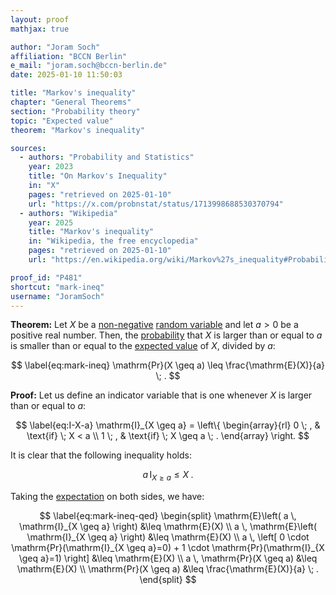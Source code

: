 ```yaml
---
layout: proof
mathjax: true

author: "Joram Soch"
affiliation: "BCCN Berlin"
e_mail: "joram.soch@bccn-berlin.de"
date: 2025-01-10 11:50:03

title: "Markov's inequality"
chapter: "General Theorems"
section: "Probability theory"
topic: "Expected value"
theorem: "Markov's inequality"

sources:
  - authors: "Probability and Statistics"
    year: 2023
    title: "On Markov's Inequality"
    in: "X"
    pages: "retrieved on 2025-01-10"
    url: "https://x.com/probnstat/status/1713998688530370794"
  - authors: "Wikipedia"
    year: 2025
    title: "Markov's inequality"
    in: "Wikipedia, the free encyclopedia"
    pages: "retrieved on 2025-01-10"
    url: "https://en.wikipedia.org/wiki/Markov%27s_inequality#Probability-theoretic_proof"

proof_id: "P481"
shortcut: "mark-ineq"
username: "JoramSoch"
---
```



**Theorem:** Let $X$ be a [non-negative](/P/mean-nnrvar) [random variable](/D/rvar) and let $a > 0$ be a positive real number. Then, the [probability](/D/prob) that $X$ is larger than or equal to $a$ is smaller than or equal to the [expected value](/D/mean) of $X$, divided by $a$:

$$ \label{eq:mark-ineq}
\mathrm{Pr}(X \geq a) \leq \frac{\mathrm{E}(X)}{a} \; .
$$


**Proof:** Let us define an indicator variable that is one whenever $X$ is larger than or equal to $a$:

$$ \label{eq:I-X-a}
\mathrm{I}_{X \geq a} = \left\{
\begin{array}{rl}
0 \; , & \text{if} \; X < a \\
1 \; , & \text{if} \; X \geq a \; .
\end{array}
\right.
$$

It is clear that the following inequality holds:

$$ \label{eq:a-I-X}
a \, \mathrm{I}_{X \geq a} \leq X \; .
$$

Taking the [expectation](/D/mean) on both sides, we have:

$$ \label{eq:mark-ineq-qed}
\begin{split}
\mathrm{E}\left( a \, \mathrm{I}_{X \geq a} \right) &\leq \mathrm{E}(X) \\
a \, \mathrm{E}\left( \mathrm{I}_{X \geq a} \right) &\leq \mathrm{E}(X) \\
a \, \left[ 0 \cdot \mathrm{Pr}(\mathrm{I}_{X \geq a}=0) + 1 \cdot \mathrm{Pr}(\mathrm{I}_{X \geq a}=1) \right] &\leq \mathrm{E}(X) \\
a \, \mathrm{Pr}(X \geq a) &\leq \mathrm{E}(X) \\
\mathrm{Pr}(X \geq a) &\leq \frac{\mathrm{E}(X)}{a} \; .
\end{split}
$$